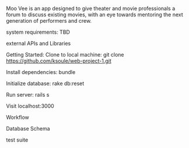 Moo Vee is an app designed to give theater and movie professionals a forum to discuss existing movies, with an eye towards mentoring the next generation of performers and crew.





system requirements:
  TBD






external APIs and Libraries






Getting Started:
Clone to local machine: git clone https://github.com/ksoule/web-project-1.git

Install dependencies: bundle

Initialize database: rake db:reset

Run server: rails s

Visit localhost:3000

Workflow


Database Schema







test suite



